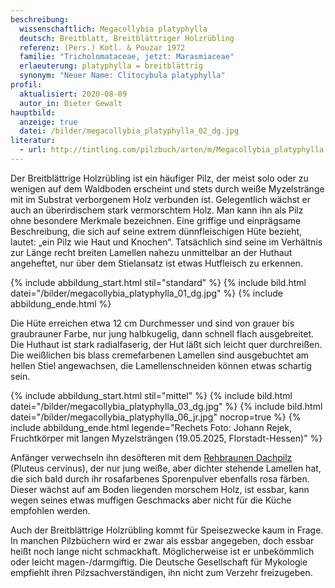 ```yaml
---
beschreibung:
  wissenschaftlich: Megacollybia platyphylla
  deutsch: Breitblatt, Breitblättriger Holzrübling
  referenz: (Pers.) Kotl. & Pouzar 1972
  familie: "Tricholomataceae, jetzt: Marasmiaceae"
  erlaeuterung: platyphylla = breitblättrig
  synonym: "Neuer Name: Clitocybula platyphylla"
profil:
  aktualisiert: 2020-08-09
  autor_in: Dieter Gewalt
hauptbild:
  anzeige: true
  datei: /bilder/megacollybia_platyphylla_02_dg.jpg
literatur:
  - url: http://tintling.com/pilzbuch/arten/m/Megacollybia_platyphylla.html
---
```

Der Breitblättrige Holzrübling ist ein häufiger Pilz, der meist solo oder zu wenigen auf dem Waldboden erscheint und stets durch weiße Myzelstränge mit im Substrat verborgenem Holz verbunden ist. Gelegentlich wächst er auch an überirdischem stark vermorschtem Holz. Man kann ihn als Pilz ohne besondere Merkmale bezeichnen. Eine griffige und einprägsame Beschreibung, die sich auf seine extrem dünnfleischigen Hüte bezieht, lautet: „ein Pilz wie Haut und Knochen“. Tatsächlich sind seine im Verhältnis zur Länge recht breiten Lamellen nahezu unmittelbar an der Huthaut angeheftet, nur über dem Stielansatz ist etwas Hutfleisch zu erkennen.

{% include abbildung_start.html stil="standard" %}
{% include bild.html datei="/bilder/megacollybia_platyphylla_01_dg.jpg" %}
{% include abbildung_ende.html %}

Die Hüte erreichen etwa 12 cm Durchmesser und sind von grauer bis graubrauner Farbe, nur jung halbkugelig, dann schnell flach ausgebreitet. Die Huthaut ist stark radialfaserig, der Hut läßt sich leicht quer durchreißen. Die weißlichen bis blass cremefarbenen Lamellen sind ausgebuchtet am hellen Stiel angewachsen, die Lamellenschneiden können etwas schartig sein.

{% include abbildung_start.html stil="mittel" %}
{% include bild.html datei="/bilder/megacollybia_platyphylla_03_dg.jpg" %}
{% include bild.html datei="/bilder/megacollybia_platyphylla_06_jr.jpg" nocrop=true %}
{% include abbildung_ende.html legende="Rechets Foto: Johann Rejek, Fruchtkörper mit langen Myzelsträngen (19.05.2025, Florstadt-Hessen)" %}

Anfänger verwechseln ihn desöfteren mit dem [Rehbraunen Dachpilz](/pilze/pluteus-cervinus-rehbrauner-dachpilz) (Pluteus cervinus), der nur jung weiße, aber dichter stehende Lamellen hat, die sich bald durch ihr rosafarbenes Sporenpulver ebenfalls rosa färben. Dieser wächst auf am Boden liegenden morschem Holz, ist essbar, kann wegen seines etwas muffigen Geschmacks aber nicht für die Küche empfohlen werden.

Auch der Breitblättrige Holzrübling kommt für Speisezwecke kaum in Frage. In manchen Pilzbüchern wird er zwar als essbar angegeben, doch essbar heißt noch lange nicht schmackhaft. Möglicherweise ist er unbekömmlich oder leicht magen-/darmgiftig. Die Deutsche Gesellschaft für Mykologie empfiehlt ihren Pilzsachverständigen, ihn nicht zum Verzehr freizugeben.